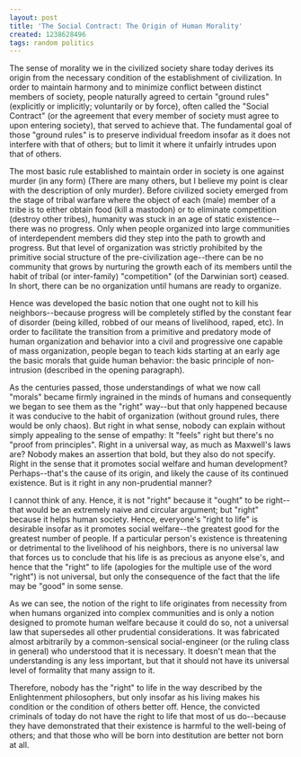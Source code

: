 ```yaml
---
layout: post
title: 'The Social Contract: The Origin of Human Morality'
created: 1238628496
tags: random politics
---
```

The sense of morality we in the civilized society share today derives its origin from the necessary condition of the establishment of civilization. In order to maintain harmony and to minimize conflict between distinct members of society, people naturally agreed to certain "ground rules" (explicitly or implicitly; voluntarily or by force), often called the "Social Contract" (or the agreement that every member of society must agree to upon entering society), that served to achieve that. The fundamental goal of those "ground rules" is to preserve individual freedom insofar as it does not interfere with that of others; but to limit it where it unfairly intrudes upon that of others.

The most basic rule established to maintain order in society is one against murder (in any form) (There are many others, but I believe my point is clear with the description of only murder). Before civilized society emerged from the stage of tribal warfare where the object of each (male) member of a tribe is to either obtain food (kill a mastodon) or to eliminate competition (destroy other tribes), humanity was stuck in an age of static existence--there was no progress. Only when people organized into large communities of interdependent members did they step into the path to growth and progress. But that level of organization was strictly prohibited by the primitive social structure of the pre-civilization age--there can be no community that grows by nurturing the growth each of its members until the habit of tribal (or inter-family) "competition" (of the Darwinian sort) ceased. In short, there can be no organization until humans are ready to organize.

Hence was developed the basic notion that one ought not to kill his neighbors--because progress will be completely stifled by the constant fear of disorder (being killed, robbed of our means of livelihood, raped, etc). In order to facilitate the transition from a primitive and predatory mode of human organization and behavior into a civil and progressive one capable of mass organization, people began to teach kids starting at an early age the basic morals that guide human behavior: the basic principle of non-intrusion (described in the opening paragraph).

As the centuries passed, those understandings of what we now call "morals" became firmly ingrained in the minds of humans and consequently we began to see them as the "right" way--but that only happened because it was conducive to the habit of organization (without ground rules, there would be only chaos). But right in what sense, nobody can explain without simply appealing to the sense of empathy: It "feels" right but there's no "proof from principles". Right in a universal way, as much as Maxwell's laws are? Nobody makes an assertion that bold, but they also do not specify. Right in the sense that it promotes social welfare and human development? Perhaps--that's the cause of its origin, and likely the cause of its continued existence. But is it right in any non-prudential manner?

I cannot think of any. Hence, it is not "right" because it "ought" to be right--that would be an extremely naive and circular argument; but "right" because it helps human society. Hence, everyone's "right to life" is desirable insofar as it promotes social welfare--the greatest good for the greatest number of people. If a particular person's existence is threatening or detrimental to the livelihood of his neighbors, there is no universal law that forces us to conclude that his life is as precious as anyone else's, and hence that the "right" to life (apologies for the multiple use of the word "right") is not universal, but only the consequence of the fact that the life may be "good" in some sense.

As we can see, the notion of the right to life originates from necessity from when humans organized into complex communities and is only a notion designed to promote human welfare because it could do so, not a universal law that supersedes all other prudential considerations. It was fabricated almost arbitrarily by a common-sensical social-engineer (or the ruling class in general) who understood that it is necessary. It doesn't mean that the understanding is any less important, but that it should not have its universal level of formality that many assign to it.

Therefore, nobody has the "right" to life in the way described by the Enlightenment philosophers, but only insofar as his living makes his condition or the condition of others better off. Hence, the convicted criminals of today do not have the right to life that most of us do--because they have demonstrated that their existence is harmful to the well-being of others; and that those who will be born into destitution are better not born at all.
